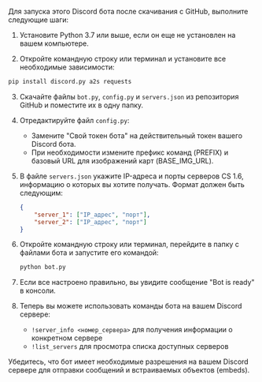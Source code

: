 Для запуска этого Discord бота после скачивания с GitHub, выполните следующие шаги:

1. Установите Python 3.7 или выше, если он еще не установлен на вашем компьютере.

2. Откройте командную строку или терминал и установите все необходимые зависимости:

```bash
pip install discord.py a2s requests
```

3. Скачайте файлы `bot.py`, `config.py` и `servers.json` из репозитория GitHub и поместите их в одну папку.

4. Отредактируйте файл `config.py`:
   - Замените "Свой токен бота" на действительный токен вашего Discord бота.
   - При необходимости измените префикс команд (PREFIX) и базовый URL для изображений карт (BASE_IMG_URL).

5. В файле `servers.json` укажите IP-адреса и порты серверов CS 1.6, информацию о которых вы хотите получать. Формат должен быть следующим:
   ```json
   {
       "server_1": ["IP_адрес", "порт"],
       "server_2": ["IP_адрес", "порт"]
   }
   ```

6. Откройте командную строку или терминал, перейдите в папку с файлами бота и запустите его командой:
   ```bash
   python bot.py
   ```

7. Если все настроено правильно, вы увидите сообщение "Bot is ready" в консоли.

8. Теперь вы можете использовать команды бота на вашем Discord сервере:
   - `!server_info <номер_сервера>` для получения информации о конкретном сервере
   - `!list_servers` для просмотра списка доступных серверов

Убедитесь, что бот имеет необходимые разрешения на вашем Discord сервере для отправки сообщений и встраиваемых объектов (embeds).
